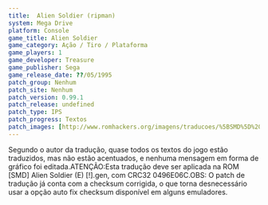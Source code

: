 ```yaml
---
title:  Alien Soldier (ripman)
system: Mega Drive
platform: Console
game_title: Alien Soldier
game_category: Ação / Tiro / Plataforma
game_players: 1
game_developer: Treasure
game_publisher: Sega
game_release_date: ??/05/1995
patch_group: Nenhum
patch_site: Nenhum
patch_version: 0.99.1
patch_release: undefined
patch_type: IPS
patch_progress: Textos
patch_images: [http://www.romhackers.org/imagens/traducoes/%5BSMD%5D%20Alien%20Soldier%20-%20ripman%20-%201.png,http://www.romhackers.org/imagens/traducoes/%5BSMD%5D%20Alien%20Soldier%20-%20ripman%20-%202.png,http://www.romhackers.org/imagens/traducoes/%5BSMD%5D%20Alien%20Soldier%20-%20ripman%20-%203.png]
---
```

Segundo o autor da tradução, quase todos os textos do jogo estão traduzidos, mas não estão acentuados, e nenhuma mensagem em forma de gráfico foi editada.ATENÇÃO:Esta tradução deve ser aplicada na ROM [SMD] Alien Soldier (E) [!].gen, com CRC32 0496E06C.OBS: O patch de tradução já conta com a checksum corrigida, o que torna desnecessário usar a opção auto fix checksum disponível em alguns emuladores.